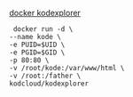 [docker kodexplorer](https://github.com/cloudswave/blog/issues/14)

```
 docker run -d \
--name kode \
-e PUID=$UID \
-e PGID=$GID \
-p 80:80 \
-v /root/kode:/var/www/html \
-v /root:/father \
kodcloud/kodexplorer
```